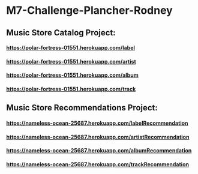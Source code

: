 # M7-Challenge-Plancher-Rodney

## Music Store Catalog Project:
#### https://polar-fortress-01551.herokuapp.com/label
#### https://polar-fortress-01551.herokuapp.com/artist
#### https://polar-fortress-01551.herokuapp.com/album
#### https://polar-fortress-01551.herokuapp.com/track

## Music Store Recommendations Project:
#### https://nameless-ocean-25687.herokuapp.com/labelRecommendation
#### https://nameless-ocean-25687.herokuapp.com/artistRecommendation
#### https://nameless-ocean-25687.herokuapp.com/albumRecommendation
#### https://nameless-ocean-25687.herokuapp.com/trackRecommendation
